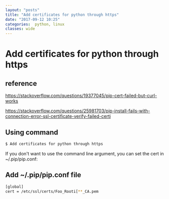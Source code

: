 ```yaml
---
layout: "posts"
title: "Add certificates for python through https"
date: "2017-09-12 10:25"
categories:  python, linux
classes: wide
---
```


# Add certificates for python through https

## reference
https://stackoverflow.com/questions/19377045/pip-cert-failed-but-curl-works

https://stackoverflow.com/questions/25981703/pip-install-fails-with-connection-error-ssl-certificate-verify-failed-certi

## Using command
```bash
$ Add certificates for python through https
```

If you don't want to use the command line argument, you can set the cert in ~/.pip/pip.conf:

## Add ~/.pip/pip.conf file
```sh
[global]
cert = /etc/ssl/certs/Foo_Rooti[**_CA.pem
```
